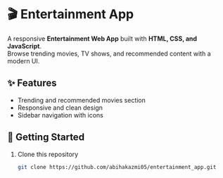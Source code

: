 # 🎬 Entertainment App  

A responsive **Entertainment Web App** built with **HTML, CSS, and JavaScript**.  
Browse trending movies, TV shows, and recommended content with a modern UI.  

## ✨ Features  
- Trending and recommended movies section  
- Responsive and clean design  
- Sidebar navigation with icons  

## 🚀 Getting Started  
1. Clone this repository  
   ```bash
   git clone https://github.com/abihakazmi05/entertainment_app.git
